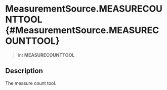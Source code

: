 MeasurementSource.MEASURECOUNTTOOL {#MeasurementSource.MEASURECOUNTTOOL}
==================================

> int **MEASURECOUNTTOOL**

Description
-----------

The measure count tool.
